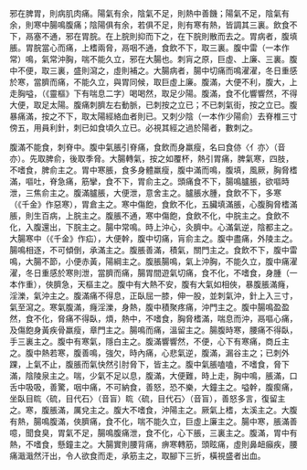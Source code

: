 邪在脾胃，則病肌肉痛。陽氣有余，陰氣不足，則熱中善饑；陽氣不足，陰氣有余，則寒中腸鳴腹痛；陰陽俱有余，若俱不足，則有寒有熱，皆調其三裏。飲食不下，鬲塞不通，邪在胃脘。在上脘則抑而下之，在下脘則散而去之。胃病者，腹填脹。胃脘當心而痛，上榰兩脅，鬲咽不通，食飲不下，取三裏。腹中雷（一本作常）鳴，氣常沖胸，喘不能久立，邪在大腸也。刺肓之原，巨虛、上廉、三裏。腹中不便，取三裏，盛則瀉之，虛則補之。大腸病者，腸中切痛而鳴濯濯，冬日重感於寒，當臍而痛，不能久立，與胃同候，取巨虛上廉。腹滿，大便不利，腹大，上走胸嗌，（《靈樞》下有喘息二字）喝喝然，取足少陽。腹滿，食不化響響然，不得大便，取足太陽。腹痛刺臍左右動脈，已刺按之立已；不已刺氣街，按之立已。腹暴痛滿，按之不下，取太陽經絡血者則已。又刺少陰（一本作少陽俞）去脊椎三寸傍五，用員利針，刺已如食頃久立已。必視其經之過於陽者，數刺之。

腹滿不能食，刺脊中。腹中氣脹引脊痛，食飲而身羸瘦，名曰食㑊〈亻亦〉（音亦）。先取脾俞，後取季脅。大腸轉氣，按之如覆杯，熱引胃痛，脾氣寒，四肢，不嗜食，脾俞主之。胃中寒脹，食多身體羸瘦，腹中滿而鳴，腹填，風厥，胸脅榰滿，嘔吐，脊急痛，筋攣，食不下，胃俞主之。頭痛食不下，腸鳴臚脹，欲嘔時泄，三焦俞主之。腹滿臚脹，大便泄，意舍主之。臚脹水腫，食飲不下，多寒（《千金》作惡寒），胃倉主之。寒中傷飽，食飲不化，五臟填滿脹，心腹胸脅榰滿脹，則生百病，上脘主之。腹脹不通，寒中傷飽，食飲不化，中脘主之。食飲不化，入腹還出，下脘主之。腸中常鳴。時上沖心，灸臍中。心滿氣逆，陰都主之。大腸寒中（《千金》作疝），大便幹，腹中切痛，肓俞主之。腹中盡痛，外陵主之。腸鳴相逐，不可傾倒，承滿主之。腹脹善滿，積氣，關門主之。食飲不下，腹中雷鳴，大腸不節，小便赤黃，陽綱主之。腹脹腸鳴，氣上沖胸，不能久立，腹中痛濯濯，冬日重感於寒則泄，當臍而痛，腸胃間遊氣切痛，食不化，不嗜食，身腫（一本作重），俠臍急，天樞主之。腹中有大熱不安，腹有大氣如相俠，暴腹脹滿癃，淫濼，氣沖主之。腹滿痛不得息，正臥屈一膝，伸一股，並刺氣沖，針上入三寸，氣至瀉之。寒氣腹滿，癃淫濼，身熱，腹中積聚疼痛，沖門主之。腹中腸鳴盈盈然，食不化，脅痛不得臥，煩，熱中，不嗜食，胸脅榰滿，喘息而沖，鬲嘔心痛，及傷飽身黃疾骨羸瘦，章門主之。腸鳴而痛，溫留主之。腸腹時寒，腰痛不得臥，手三裏主之。腹中有寒氣，隱白主之。腹滿響響然，不便，心下有寒痛，商丘主之。腹中熱若寒，腹善鳴，強欠，時內痛，心悲氣逆，腹滿，漏谷主之；已刺外踝，上氣不止，腹脹而氣快然引肘脅下，皆主之。腹中氣脹嗑嗑，不嗜食，脅下滿，陰陵泉主之。喘，少氣不足以息，腹滿，大便難，時上走，胸中鳴，脹滿，口舌中吸吸，善驚，咽中痛，不可納食，善怒，恐不樂，大鐘主之。嗌幹，腹瘈痛，坐臥目䀮〈硫，目代石〉（音盲）䀮〈硫，目代石〉（音盲），善怒多言，復留主之。寒，腹脹滿，厲兌主之。腹大不嗜食，沖陽主之。厥氣上榰，太溪主之。大腹有熱，腸鳴腹滿，俠臍痛，食不化，喘不能久立，巨虛上廉主之。腸中寒，脹滿善噫，聞食臭，胃氣不足，腸鳴腹痛泄，食不化，心下脹，三裏主之。腹滿，胃中有熱，不嗜食，懸鐘主之。大腸實則腰背痛，痹寒轉筋，頭眩痛，虛則鼻衄癲疾，腰痛濈濈然汗出，令人欲食而走，承筋主之，取腳下三折，橫視盛者出血。